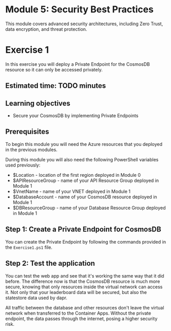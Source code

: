 # Module 5: Security Best Practices
This module covers advanced security architectures, including Zero Trust, data encryption, and threat protection. 

# Exercise 1
In this exercise you will deploy a Private Endpoint for the CosmosDB resource so it can only be accessed privately.

## Estimated time: TODO minutes

## Learning objectives
   - Secure your CosmosDB by implementing Private Endpoints

## Prerequisites

To begin this module you will need the Azure resources that you deployed in the previous modules.

During this module you will also need the following PowerShell variables used previously:
 - $Location - location of the first region deployed in Module 0
 - $APIResourceGroup  - name of your API Resource Group deployed in Module 1
 - $VnetName - name of your VNET deployed in Module 1
 - $DatabaseAccount - name of your CosmosDB resource deployed in Module 1
 - $DBResourceGroup - name of your Database Resource Group deployed in Module 1

## Step 1: Create a Private Endpoint for CosmosDB

You can create the Private Endpoint by following the commands provided in the `Exercise1.ps1` file.

## Step 2: Test the application

You can test the web app and see that it's working the same way that it did before. The difference now is that the CosmosDB resource is much more secure, knowing that only resources inside the virtual network can access it. Not only that your leaderboard data will be secured, but also the statestore data used by dapr.

All traffic between the database and other resources don't leave the virtual network when transferred to the Container Apps. Without the private endpoint, the data passes through the internet, posing a higher security risk.